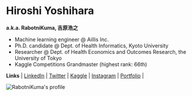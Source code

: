 # Hiroshi Yoshihara
**a.k.a. RabotniKuma, 吉原浩之**
- Machine learning engineer @ Aillis Inc.
- Ph.D. candidate @ Dept. of Health Informatics, Kyoto University
- Researcher @ Dept. of Health Economics and Outcomes Research, the University of Tokyo
- Kaggle Competitions Grandmaster (highest rank: 66th)

**Links** 
| [LinkedIn](https://www.linkedin.com/in/hiroshi-yoshihara-620421185/) 
| [Twitter](https://twitter.com/analokmaus) 
| [Kaggle](https://www.kaggle.com/analokamus) 
| [Instagram](https://www.instagram.com/analokmaus/) 
| [Portfolio](https://analokmaus.github.io/AboutMe/) |

![RabotniKuma's profile](https://github-readme-stats.vercel.app/api?username=analokmaus&count_private=true&theme=dark)
<!-- ![competition](https://road-to-kaggle-grandmaster.vercel.app/api/badges/analokamus/competition) -->
